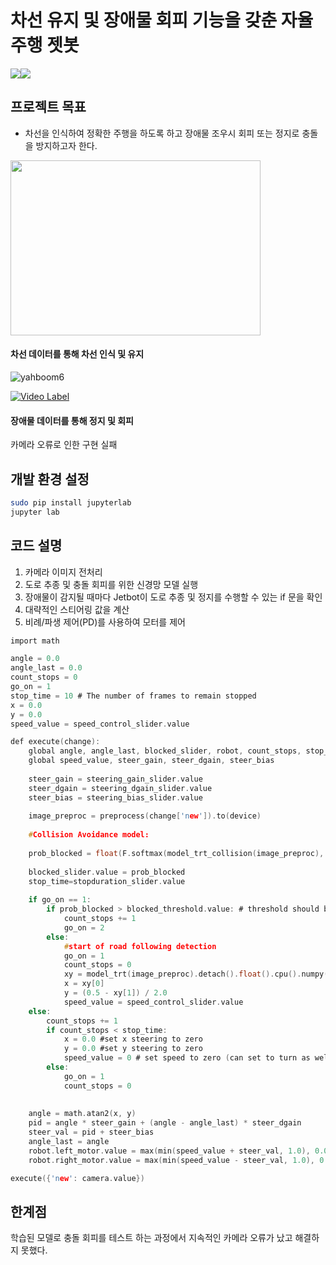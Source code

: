 # 차선 유지 및 장애물 회피 기능을 갖춘 자율주행 젯봇

<img src="https://img.shields.io/badge/Jupyter Notebook-F37626?style=flat&logo=Jupyter&logoColor=white"/><img src="https://img.shields.io/badge/Python-3776AB?style=flat&logo=Python&logoColor=white"/>



## 프로젝트 목표
- 차선을 인식하여 정확한 주행을 하도록 하고 장애물 조우시 회피 또는 정지로 충돌을 방지하고자 한다.
<img src="https://user-images.githubusercontent.com/4470398/204947699-4feb33cd-ab75-41f6-bedd-10b22eb2e961.gif" width="400" height="280"/>




#### 차선 데이터를 통해 차선 인식 및 유지

![yahboom6](https://user-images.githubusercontent.com/113576244/206137498-552918c2-c908-4bb1-8b07-d7bd94e3ede3.gif)

[![Video Label](http://img.youtube.com/vi/HTF2EmKARus/0.jpg)](https://youtu.be/HTF2EmKARus)



#### 장애물 데이터를 통해 정지 및 회피
카메라 오류로 인한 구현 실패



## 개발 환경 설정
```sh
sudo pip install jupyterlab
jupyter lab
```



## 코드 설명



1. 카메라 이미지 전처리
2. 도로 추종 및 충돌 회피를 위한 신경망 모델 실행
3. 장애물이 감지될 때마다 Jetbot이 도로 추종 및 정지를 수행할 수 있는 if 문을 확인
4. 대략적인 스티어링 값을 계산
5. 비례/파생 제어(PD)를 사용하여 모터를 제어



```c
import math

angle = 0.0
angle_last = 0.0
count_stops = 0
go_on = 1
stop_time = 10 # The number of frames to remain stopped
x = 0.0
y = 0.0
speed_value = speed_control_slider.value

def execute(change):
    global angle, angle_last, blocked_slider, robot, count_stops, stop_time, go_on, x, y, blocked_threshold
    global speed_value, steer_gain, steer_dgain, steer_bias
                
    steer_gain = steering_gain_slider.value
    steer_dgain = steering_dgain_slider.value
    steer_bias = steering_bias_slider.value
       
    image_preproc = preprocess(change['new']).to(device)
     
    #Collision Avoidance model:
    
    prob_blocked = float(F.softmax(model_trt_collision(image_preproc), dim=1).flatten()[0])
    
    blocked_slider.value = prob_blocked    
    stop_time=stopduration_slider.value
    
    if go_on == 1:    
        if prob_blocked > blocked_threshold.value: # threshold should be above 0.5
            count_stops += 1
            go_on = 2
        else:
            #start of road following detection
            go_on = 1
            count_stops = 0
            xy = model_trt(image_preproc).detach().float().cpu().numpy().flatten()        
            x = xy[0]            
            y = (0.5 - xy[1]) / 2.0
            speed_value = speed_control_slider.value
    else:
        count_stops += 1
        if count_stops < stop_time:
            x = 0.0 #set x steering to zero
            y = 0.0 #set y steering to zero
            speed_value = 0 # set speed to zero (can set to turn as well)
        else:
            go_on = 1
            count_stops = 0
            
    
    angle = math.atan2(x, y)        
    pid = angle * steer_gain + (angle - angle_last) * steer_dgain
    steer_val = pid + steer_bias 
    angle_last = angle
    robot.left_motor.value = max(min(speed_value + steer_val, 1.0), 0.0)
    robot.right_motor.value = max(min(speed_value - steer_val, 1.0), 0.0) 

execute({'new': camera.value})
```



## 한계점
학습된 모델로 충돌 회피를 테스트 하는 과정에서 지속적인 카메라 오류가 났고 해결하지 못했다.
